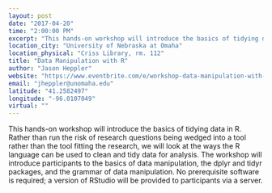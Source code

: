 ```yaml
---
layout: post
date: "2017-04-20"
time: "2:00:00 PM"
excerpt: "This hands-on workshop will introduce the basics of tidying data in R. Rather than run the risk of research questions being wedged into a ..."
location_city: "University of Nebraska at Omaha"
location_physical: "Criss Library, rm. 112"
title: "Data Manipulation with R"
author: "Jason Heppler"
website: "https://www.eventbrite.com/e/workshop-data-manipulation-with-r-tickets-33012635682"
email: "jheppler@unomaha.edu"
latitude: "41.2582497"
longitude: "-96.0107049"
virtual: ""
---
```


This hands-on workshop will introduce the basics of tidying data in R. Rather than run the risk of research questions being wedged into a tool rather than the tool fitting the research, we will look at the ways the R language can be used to clean and tidy data for analysis. The workshop will introduce participants to the basics of data manipulation, the dplyr and tidyr packages, and the grammar of data manipulation. No prerequisite software is required; a version of RStudio will be provided to participants via a server. 
